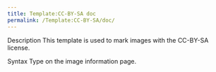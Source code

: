 ```yaml
---
title: Template:CC-BY-SA doc
permalink: /Template:CC-BY-SA/doc/
---
```


Description
This template is used to mark images with the CC-BY-SA license.

Syntax
Type on the image information page.

<includeonly></includeonly><noinclude></noinclude>

[](Category:Templates "wikilink")
[](Category:Template_documentation "wikilink")